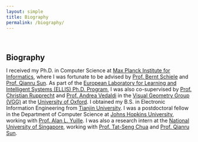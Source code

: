 ```yaml
---
layout: simple
title: Biography
permalink: /biography/
---
```


<h1 id="biography"></h1>

<h2 style="margin: 60px 0px 10px;">Biography</h2>


I received my Ph.D. in Computer Science at [Max Planck Institute for Informatics](https://www.mpi-inf.mpg.de/), where I was fortunate to be advised by [Prof. Bernt Schiele](https://people.mpi-inf.mpg.de/~schiele/) and [Prof. Qianru Sun](https://qianrusun.com/). As part of the [European Laboratory for Learning and Intelligent Systems (ELLIS) Ph.D. Program](https://ellis.eu/phd-postdoc), I was also co-supervised by [Prof. Christian Rupprecht](https://www.cs.ox.ac.uk/people/christian.rupprecht/) and [Prof. Andrea Vedaldi](https://www.robots.ox.ac.uk/~vedaldi/) in the [Visual Geometry Group (VGG)](https://www.robots.ox.ac.uk/~vgg/) at the [University of Oxford](https://www.ox.ac.uk/). I obtained my B.S. in Electronic Information Engineering from [Tianjin University](http://www.tju.edu.cn/english/index.htm). I was a postdoctoral fellow in the Department of Computer Science at [Johns Hopkins University](https://cs.jhu.edu), working with [Prof. Alan L. Yuille](https://www.cs.jhu.edu/~ayuille/).  I was also a research intern at the [National University of Singapore](https://www.comp.nus.edu.sg/), working with [Prof. Tat-Seng Chua](https://www.chuatatseng.com/) and [Prof. Qianru Sun](https://qianrusun.com/).
